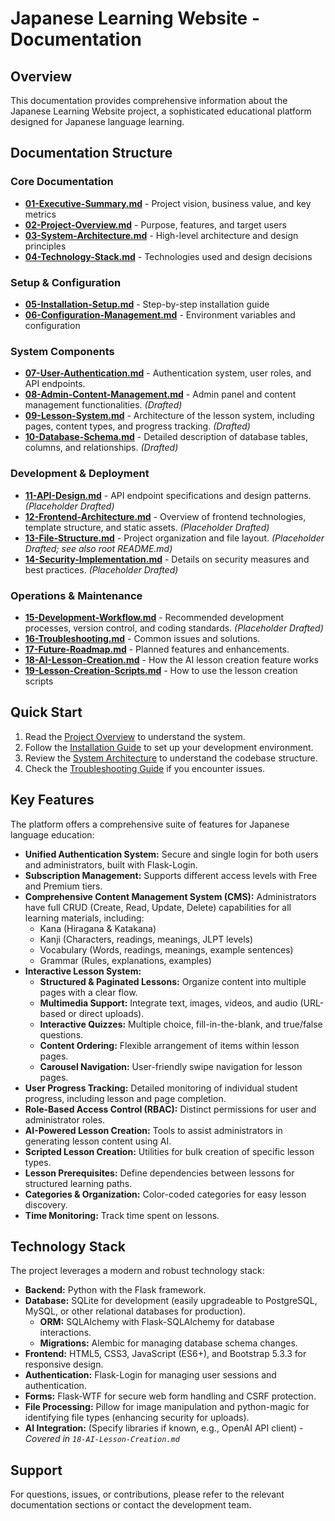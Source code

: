 # Japanese Learning Website - Documentation

## Overview
This documentation provides comprehensive information about the Japanese Learning Website project, a sophisticated educational platform designed for Japanese language learning.

## Documentation Structure

### Core Documentation
- [**01-Executive-Summary.md**](01-Executive-Summary.md) - Project vision, business value, and key metrics
- [**02-Project-Overview.md**](02-Project-Overview.md) - Purpose, features, and target users
- [**03-System-Architecture.md**](03-System-Architecture.md) - High-level architecture and design principles
- [**04-Technology-Stack.md**](04-Technology-Stack.md) - Technologies used and design decisions

### Setup & Configuration
- [**05-Installation-Setup.md**](05-Installation-Setup.md) - Step-by-step installation guide
- [**06-Configuration-Management.md**](06-Configuration-Management.md) - Environment variables and configuration

### System Components
- [**07-User-Authentication.md**](07-User-Authentication.md) - Authentication system, user roles, and API endpoints.
- [**08-Admin-Content-Management.md**](08-Admin-Content-Management.md) - Admin panel and content management functionalities. *(Drafted)*
- [**09-Lesson-System.md**](09-Lesson-System.md) - Architecture of the lesson system, including pages, content types, and progress tracking. *(Drafted)*
- [**10-Database-Schema.md**](10-Database-Schema.md) - Detailed description of database tables, columns, and relationships. *(Drafted)*

### Development & Deployment
- [**11-API-Design.md**](11-API-Design.md) - API endpoint specifications and design patterns. *(Placeholder Drafted)*
- [**12-Frontend-Architecture.md**](12-Frontend-Architecture.md) - Overview of frontend technologies, template structure, and static assets. *(Placeholder Drafted)*
- [**13-File-Structure.md**](13-File-Structure.md) - Project organization and file layout. *(Placeholder Drafted; see also root README.md)*
- [**14-Security-Implementation.md**](14-Security-Implementation.md) - Details on security measures and best practices. *(Placeholder Drafted)*

### Operations & Maintenance
- [**15-Development-Workflow.md**](15-Development-Workflow.md) - Recommended development processes, version control, and coding standards. *(Placeholder Drafted)*
- [**16-Troubleshooting.md**](16-Troubleshooting.md) - Common issues and solutions.
- [**17-Future-Roadmap.md**](17-Future-Roadmap.md) - Planned features and enhancements.
- [**18-AI-Lesson-Creation.md**](18-AI-Lesson-Creation.md) - How the AI lesson creation feature works
- [**19-Lesson-Creation-Scripts.md**](19-Lesson-Creation-Scripts.md) - How to use the lesson creation scripts

## Quick Start
1. Read the [Project Overview](02-Project-Overview.md) to understand the system.
2. Follow the [Installation Guide](05-Installation-Setup.md) to set up your development environment.
3. Review the [System Architecture](03-System-Architecture.md) to understand the codebase structure.
4. Check the [Troubleshooting Guide](16-Troubleshooting.md) if you encounter issues.

## Key Features

The platform offers a comprehensive suite of features for Japanese language education:

- **Unified Authentication System:** Secure and single login for both users and administrators, built with Flask-Login.
- **Subscription Management:** Supports different access levels with Free and Premium tiers.
- **Comprehensive Content Management System (CMS):** Administrators have full CRUD (Create, Read, Update, Delete) capabilities for all learning materials, including:
    - Kana (Hiragana & Katakana)
    - Kanji (Characters, readings, meanings, JLPT levels)
    - Vocabulary (Words, readings, meanings, example sentences)
    - Grammar (Rules, explanations, examples)
- **Interactive Lesson System:**
    - **Structured & Paginated Lessons:** Organize content into multiple pages with a clear flow.
    - **Multimedia Support:** Integrate text, images, videos, and audio (URL-based or direct uploads).
    - **Interactive Quizzes:** Multiple choice, fill-in-the-blank, and true/false questions.
    - **Content Ordering:** Flexible arrangement of items within lesson pages.
    - **Carousel Navigation:** User-friendly swipe navigation for lesson pages.
- **User Progress Tracking:** Detailed monitoring of individual student progress, including lesson and page completion.
- **Role-Based Access Control (RBAC):** Distinct permissions for user and administrator roles.
- **AI-Powered Lesson Creation:** Tools to assist administrators in generating lesson content using AI.
- **Scripted Lesson Creation:** Utilities for bulk creation of specific lesson types.
- **Lesson Prerequisites:** Define dependencies between lessons for structured learning paths.
- **Categories & Organization:** Color-coded categories for easy lesson discovery.
- **Time Monitoring:** Track time spent on lessons.

## Technology Stack

The project leverages a modern and robust technology stack:

- **Backend:** Python with the Flask framework.
- **Database:** SQLite for development (easily upgradeable to PostgreSQL, MySQL, or other relational databases for production).
    - **ORM:** SQLAlchemy with Flask-SQLAlchemy for database interactions.
    - **Migrations:** Alembic for managing database schema changes.
- **Frontend:** HTML5, CSS3, JavaScript (ES6+), and Bootstrap 5.3.3 for responsive design.
- **Authentication:** Flask-Login for managing user sessions and authentication.
- **Forms:** Flask-WTF for secure web form handling and CSRF protection.
- **File Processing:** Pillow for image manipulation and python-magic for identifying file types (enhancing security for uploads).
- **AI Integration:** (Specify libraries if known, e.g., OpenAI API client) - *Covered in `18-AI-Lesson-Creation.md`*

## Support
For questions, issues, or contributions, please refer to the relevant documentation sections or contact the development team.
